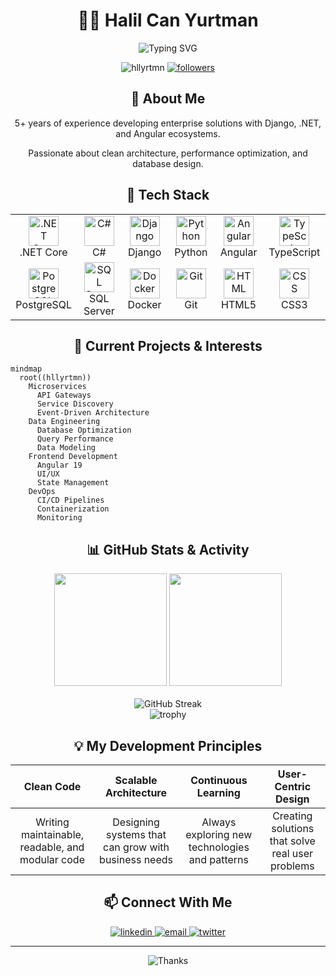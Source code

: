 # <div align="center">👨‍💻 Halil Can Yurtman</div>

<div align="center">
  <img src="https://readme-typing-svg.herokuapp.com?font=Fira+Code&size=25&duration=3000&pause=1000&color=DD0031&center=true&vCenter=true&width=435&lines=Full+Stack+Developer;Backend+Specialist;Database+Enthusiast;Code+Craftsman" alt="Typing SVG" />
</div>

<p align="center">
  <img src="https://komarev.com/ghpvc/?username=hllyrtmn&label=Profile%20views&color=0e75b6&style=flat" alt="hllyrtmn" />
  <a href="https://github.com/hllyrtmn?tab=followers">
    <img src="https://img.shields.io/github/followers/hllyrtmn?style=social" alt="followers" />
  </a>
</p>

## <div align="center">🌟 About Me</div>

<div align="center">
  <p>5+ years of experience developing enterprise solutions with Django, .NET, and Angular ecosystems.</p>
  <p>Passionate about clean architecture, performance optimization, and database design.</p>
</div>

## <div align="center">💼 Tech Stack</div>

<table align="center">
  <tr>
    <td align="center" width="96">
      <img src="https://cdn.jsdelivr.net/gh/devicons/devicon/icons/dotnetcore/dotnetcore-original.svg" width="48" height="48" alt=".NET Core" />
      <br />.NET Core
    </td>
    <td align="center" width="96">
      <img src="https://cdn.jsdelivr.net/gh/devicons/devicon/icons/csharp/csharp-original.svg" width="48" height="48" alt="C#" />
      <br />C#
    </td>
    <td align="center" width="96">
      <img src="https://cdn.jsdelivr.net/gh/devicons/devicon/icons/django/django-plain.svg" width="48" height="48" alt="Django" />
      <br />Django
    </td>
    <td align="center" width="96">
      <img src="https://cdn.jsdelivr.net/gh/devicons/devicon/icons/python/python-original.svg" width="48" height="48" alt="Python" />
      <br />Python
    </td>
    <td align="center" width="96">
      <img src="https://cdn.jsdelivr.net/gh/devicons/devicon/icons/angularjs/angularjs-original.svg" width="48" height="48" alt="Angular" />
      <br />Angular
    </td>
    <td align="center" width="96">
      <img src="https://cdn.jsdelivr.net/gh/devicons/devicon/icons/typescript/typescript-original.svg" width="48" height="48" alt="TypeScript" />
      <br />TypeScript
    </td>
  </tr>
  <tr>
    <td align="center" width="96">
      <img src="https://cdn.jsdelivr.net/gh/devicons/devicon/icons/postgresql/postgresql-original.svg" width="48" height="48" alt="PostgreSQL" />
      <br />PostgreSQL
    </td>
    <td align="center" width="96">
      <img src="https://cdn.jsdelivr.net/gh/devicons/devicon/icons/microsoftsqlserver/microsoftsqlserver-plain.svg" width="48" height="48" alt="SQL Server" />
      <br />SQL Server
    </td>
    <td align="center" width="96">
      <img src="https://cdn.jsdelivr.net/gh/devicons/devicon/icons/docker/docker-original.svg" width="48" height="48" alt="Docker" />
      <br />Docker
    </td>
    <td align="center" width="96">
      <img src="https://cdn.jsdelivr.net/gh/devicons/devicon/icons/git/git-original.svg" width="48" height="48" alt="Git" />
      <br />Git
    </td>
    <td align="center" width="96">
      <img src="https://cdn.jsdelivr.net/gh/devicons/devicon/icons/html5/html5-original.svg" width="48" height="48" alt="HTML" />
      <br />HTML5
    </td>
    <td align="center" width="96">
      <img src="https://cdn.jsdelivr.net/gh/devicons/devicon/icons/css3/css3-original.svg" width="48" height="48" alt="CSS" />
      <br />CSS3
    </td>
  </tr>
</table>

## <div align="center">🚀 Current Projects & Interests</div>

<div align="center">
  <!-- Proje kartını burada göstermek için GitHub'da bir repo oluşturun ve aşağıdaki URL'de repo adını değiştirin -->
  <!-- 
  <img src="https://github-readme-stats.vercel.app/api/pin/?username=hllyrtmn&repo=REPO_ADINIZ&theme=radical" alt="Project Card" />
  -->
</div>

```mermaid
mindmap
  root((hllyrtmn))
    Microservices
      API Gateways
      Service Discovery
      Event-Driven Architecture
    Data Engineering
      Database Optimization
      Query Performance
      Data Modeling
    Frontend Development
      Angular 19
      UI/UX
      State Management
    DevOps
      CI/CD Pipelines
      Containerization
      Monitoring
```

## <div align="center">📊 GitHub Stats & Activity</div>

<div align="center">
  <img src="https://github-readme-stats.vercel.app/api?username=hllyrtmn&show_icons=true&theme=radical&hide_border=true&count_private=true" height="180" />
  <img src="https://github-readme-stats.vercel.app/api/top-langs/?username=hllyrtmn&layout=compact&theme=radical&hide_border=true" height="180" />
</div>

<div align="center">
  <br />
  <img src="https://github-readme-streak-stats.herokuapp.com/?user=hllyrtmn&theme=radical&hide_border=true" alt="GitHub Streak" />
</div>

<div align="center">
  <img src="https://github-profile-trophy.vercel.app/?username=hllyrtmn&theme=radical&no-frame=true&row=1&column=7" alt="trophy" />
</div>

## <div align="center">💡 My Development Principles</div>

<div align="center">
  
| Clean Code | Scalable Architecture | Continuous Learning | User-Centric Design |
|:----------:|:---------------------:|:-------------------:|:-------------------:|
| Writing maintainable, readable, and modular code | Designing systems that can grow with business needs | Always exploring new technologies and patterns | Creating solutions that solve real user problems |
  
</div>

## <div align="center">📫 Connect With Me</div>

<div align="center">
  <a href="https://linkedin.com/in/hllyrtmn" target="_blank">
    <img src="https://img.shields.io/badge/LinkedIn-0077B5?style=for-the-badge&logo=linkedin&logoColor=white" alt="linkedin" />
  </a>
  <a href="mailto:hllyrtmn@example.com">
    <img src="https://img.shields.io/badge/Email-D14836?style=for-the-badge&logo=gmail&logoColor=white" alt="email" />
  </a>
  <a href="https://twitter.com/hllyrtmn" target="_blank">
    <img src="https://img.shields.io/badge/Twitter-1DA1F2?style=for-the-badge&logo=twitter&logoColor=white" alt="twitter" />
  </a>
</div>

---

<div align="center">
  <img src="https://img.shields.io/badge/Thank%20You%20For%20Visiting-FF1493?style=for-the-badge" alt="Thanks" />
</div>
